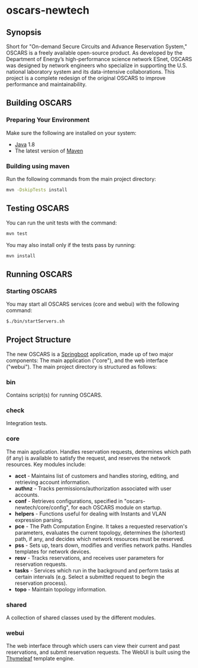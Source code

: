# oscars-newtech
## Synopsis
Short for "On-demand Secure Circuits and Advance Reservation System," OSCARS is a freely available open-source product. As developed by the Department of Energy’s high-performance science network ESnet, OSCARS was designed by network engineers who specialize in supporting the U.S. national laboratory system and its data-intensive collaborations. This project is a complete redesign of the original OSCARS to improve performance and maintainability. 


## Building OSCARS

### Preparing Your Environment

Make sure the following are installed on your system:

* [Java](https://www.java.com) 1.8
* The latest version of [Maven](http://maven.apache.org) 


### Building using maven

Run the following commands from the main project directory:

```bash
mvn -DskipTests install
```

## Testing OSCARS
You can run the unit tests with the command:

```bash
mvn test
```

You may also install only if the tests pass by running:

```bash
mvn install
```
## Running OSCARS

### Starting OSCARS

You may start all OSCARS services (core and webui) with the following command:

```bash
$./bin/startServers.sh
```

## Project Structure
The new OSCARS is a [Springboot](http://projects.spring.io/spring-boot/) application, made up of two major components: The main application ("core"), and the web interface ("webui"). 
The main project directory is structured as follows:
### bin
Contains script(s) for running OSCARS.
### check
Integration tests.
### core
The main application. Handles reservation requests, determines which path (if any) is available to satisfy the request, and reserves the network resources. Key modules include:
* **acct** - Maintains list of customers and handles storing, editing, and retrieving account information.
* **authnz** - Tracks permissions/authorization associated with user accounts. 
* **conf** - Retrieves configurations, specified in "oscars-newtech/core/config", for each OSCARS module on startup.
* **helpers** - Functions useful for dealing with Instants and VLAN expression parsing.
* **pce** - The Path Computation Engine. It takes a requested reservation's parameters, evaluates the current topology, determines the (shortest) path, if any, and decides which network resources must be reserved.
* **pss** - Sets up, tears down, modifies and verifies network paths. Handles templates for network devices.
* **resv** - Tracks reservations, and receives user parameters for reservation requests.
* **tasks** - Services which run in the background and perform tasks at certain intervals (e.g. Select a submitted request to begin the reservation process).
* **topo** - Maintain topology information.

### shared 
A collection of shared classes used by the different modules. 

### webui 
The web interface through which users can view their current and past reservations, and submit reservation requests. The WebUI is built using the [Thymeleaf](http://www.thymeleaf.org/) template engine. 